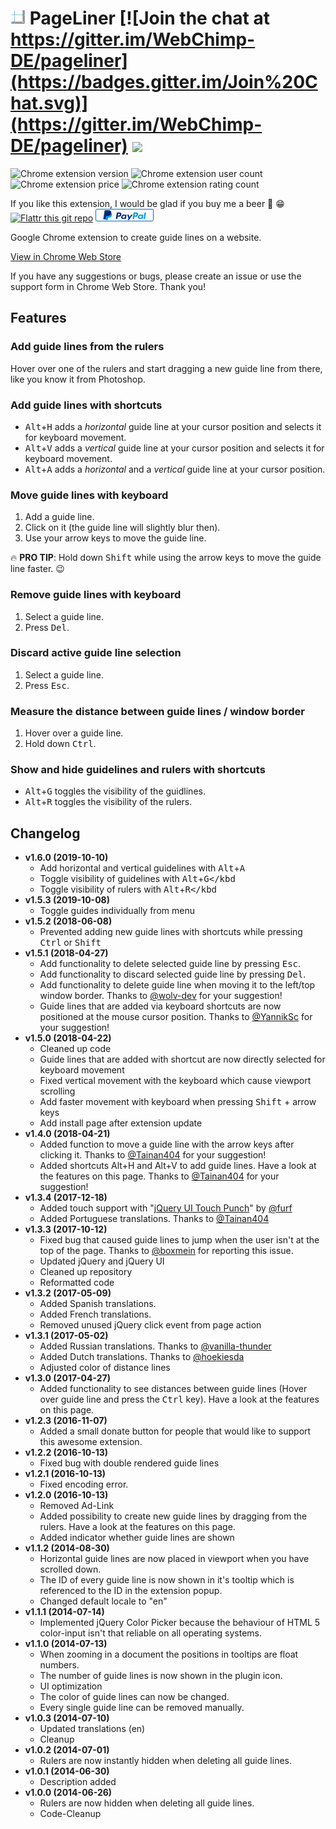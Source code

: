 # <img src="https://github.com/Crease29/pageliner/blob/master/icons/icon_pl_48x48.png" width="24" height="24"/>&nbsp;PageLiner [![Join the chat at https://gitter.im/WebChimp-DE/pageliner](https://badges.gitter.im/Join%20Chat.svg)](https://gitter.im/WebChimp-DE/pageliner) ![](https://github.com/Crease29/pageliner/workflows/.github/workflows/main.yml/badge.svg)

![Chrome extension version](https://badgen.net/chrome-web-store/v/nepakmljodobhlbbkpobblnifmhclemh) ![Chrome extension user count](https://badgen.net/chrome-web-store/users/nepakmljodobhlbbkpobblnifmhclemh)  ![Chrome extension price](https://badgen.net/chrome-web-store/price/nepakmljodobhlbbkpobblnifmhclemh) ![Chrome extension rating count](https://badgen.net/chrome-web-store/rating-count/nepakmljodobhlbbkpobblnifmhclemh)

If you like this extension, I would be glad if you buy me a beer :beer: :grin:
[![Flattr this git repo](http://api.flattr.com/button/flattr-badge-large.png)](https://flattr.com/submit/auto?user_id=Crease29&url=https%3A%2F%2Fgithub.com%2FCrease29%2Fpageliner%2F&title=PageLiner&language=en_GB&tags=github&category=software) [![Donate via PayPal](https://github.com/Crease29/pageliner/blob/master/images/donate_paypal.png)](https://www.paypal.me/koi)

Google Chrome extension to create guide lines on a website.

[View in Chrome Web Store](https://chrome.google.com/webstore/detail/pageliner/nepakmljodobhlbbkpobblnifmhclemh)

If you have any suggestions or bugs, please create an issue or use the support form in Chrome Web Store. Thank you!

## Features

### Add guide lines from the rulers

Hover over one of the rulers and start dragging a new guide line from there, like you know it from Photoshop.

### Add guide lines with shortcuts

- <kbd>Alt</kbd>+<kbd>H</kbd> adds a *horizontal* guide line at your cursor position and selects it for keyboard movement.
- <kbd>Alt</kbd>+<kbd>V</kbd> adds a *vertical* guide line at your cursor position and selects it for keyboard movement.
- <kbd>Alt</kbd>+<kbd>A</kbd> adds a *horizontal* and a *vertical* guide line at your cursor position.

### Move guide lines with keyboard

1. Add a guide line.
2. Click on it (the guide line will slightly blur then).
3. Use your arrow keys to move the guide line.

:fire: **PRO TIP**: Hold down <kbd>Shift</kbd> while using the arrow keys to move the guide line faster. :wink:

### Remove guide lines with keyboard

1. Select a guide line.
2. Press <kbd>Del</kbd>.

### Discard active guide line selection

1. Select a guide line.
2. Press <kbd>Esc</kbd>.

### Measure the distance between guide lines / window border

1. Hover over a guide line.
2. Hold down <kbd>Ctrl</kbd>.

### Show and hide guidelines and rulers with shortcuts
- <kbd>Alt</kbd>+<kbd>G</kbd> toggles the visibility of the guidlines.
- <kbd>Alt</kbd>+<kbd>R</kbd> toggles the visibility of the rulers.

## Changelog
- **v1.6.0 (2019-10-10)**
    - Add horizontal and vertical guidelines with <kbd>Alt</kbd>+<kbd>A</kbd>
    - Toggle visibility of guidelines with <kbd>Alt</kbd>+<kbd>G</kbd
    - Toggle visibility of rulers with <kbd>Alt</kbd>+<kbd>R</kbd
- **v1.5.3 (2019-10-08)**
    - Toggle guides individually from menu
- **v1.5.2 (2018-06-08)**
    - Prevented adding new guide lines with shortcuts while pressing <kbd>Ctrl</kbd> or <kbd>Shift</kbd>
- **v1.5.1 (2018-04-27)**
    - Add functionality to delete selected guide line by pressing <kbd>Esc</kbd>.
    - Add functionality to discard selected guide line by pressing <kbd>Del</kbd>.
    - Add functionality to delete guide line when moving it to the left/top window border. Thanks to [@wolv-dev](https://github.com/wolv-dev) for your suggestion!
    - Guide lines that are added via keyboard shortcuts are now positioned at the mouse cursor position. Thanks to [@YannikSc](https://github.com/YannikSc) for your suggestion!
- **v1.5.0 (2018-04-22)**
    - Cleaned up code
    - Guide lines that are added with shortcut are now directly selected for keyboard movement
    - Fixed vertical movement with the keyboard which cause viewport scrolling
    - Add faster movement with keyboard when pressing <kbd>Shift</kbd> + arrow keys
    - Add install page after extension update
- **v1.4.0 (2018-04-21)**
    - Added function to move a guide line with the arrow keys after clicking it. Thanks to [@Tainan404](https://github.com/Tainan404) for your suggestion!
    - Added shortcuts Alt+H and Alt+V to add guide lines. Have a look at the features on this page. Thanks to [@Tainan404](https://github.com/Tainan404) for your suggestion!
- **v1.3.4 (2017-12-18)**
    - Added touch support with "[jQuery UI Touch Punch](https://github.com/furf/jquery-ui-touch-punch)" by [@furf](https://github.com/furf) 
    - Added Portuguese translations. Thanks to [@Tainan404](https://github.com/Tainan404)
- **v1.3.3 (2017-10-12)**
    - Fixed bug that caused guide lines to jump when the user isn't at the top of the page. Thanks to [@boxmein](https://github.com/boxmein) for reporting this issue.
    - Updated jQuery and jQuery UI
    - Cleaned up repository
    - Reformatted code
- **v1.3.2 (2017-05-09)**
    - Added Spanish translations.
    - Added French translations.
    - Removed unused jQuery click event from page action
- **v1.3.1 (2017-05-02)**
    - Added Russian translations. Thanks to [@vanilla-thunder](https://github.com/vanilla-thunder)
    - Added Dutch translations. Thanks to [@hoekiesda](https://github.com/hoekiesda)
    - Adjusted color of distance lines
- **v1.3.0 (2017-04-27)**
    - Added functionality to see distances between guide lines (Hover over guide line and press the <kbd>Ctrl</kbd> key). Have a look at the features on this page.
- **v1.2.3 (2016-11-07)**
    - Added a small donate button for people that would like to support this awesome extension.
- **v1.2.2 (2016-10-13)**
    - Fixed bug with double rendered guide lines
- **v1.2.1 (2016-10-13)**
    - Fixed encoding error.
- **v1.2.0 (2016-10-13)**
    - Removed Ad-Link
    - Added possibility to create new guide lines by dragging from the rulers. Have a look at the features on this page.
    - Added indicator whether guide lines are shown
- **v1.1.2 (2014-08-30)**
    - Horizontal guide lines are now placed in viewport when you have scrolled down.
    - The ID of every guide line is now shown in it's tooltip which is referenced to the ID in the extension popup.
    - Changed default locale to "en"
- **v1.1.1 (2014-07-14)**
    - Implemented jQuery Color Picker because the behaviour of HTML 5 color-input isn't that reliable on all operating systems.
- **v1.1.0 (2014-07-13)**
    - When zooming in a document the positions in tooltips are float numbers.
    - The number of guide lines is now shown in the plugin icon.
    - UI optimization
    - The color of guide lines can now be changed.
    - Every single guide line can be removed manually.
- **v1.0.3 (2014-07-10)**
    - Updated translations (en)
    - Cleanup
- **v1.0.2 (2014-07-01)**
    - Rulers are now instantly hidden when deleting all guide lines.
- **v1.0.1 (2014-06-30)**
    - Description added
- **v1.0.0 (2014-06-26)**
    - Rulers are now hidden when deleting all guide lines.
    - Code-Cleanup
